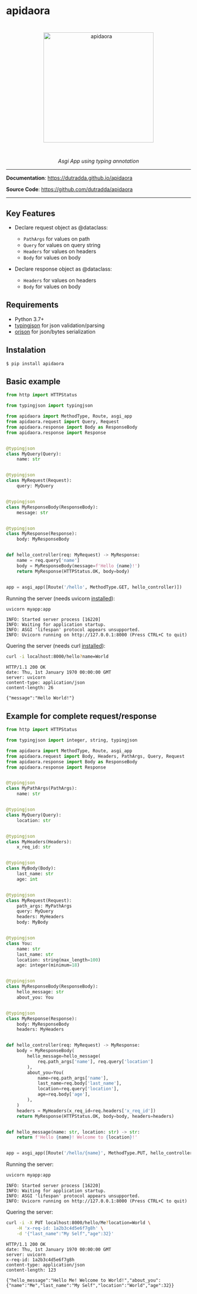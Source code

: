 # apidaora

<p align="center" style="margin: 3em">
  <a href="https://github.com/dutradda/apidaora">
    <img src="https://dutradda.github.io/apidaora/apidaora.svg" alt="apidaora" width="300"/>
  </a>
</p>

<p align="center">
    <em>Asgi App using typing annotation</b></em>
</p>

---

**Documentation**: <a href="https://dutradda.github.io/apidaora" target="_blank">https://dutradda.github.io/apidaora</a>

**Source Code**: <a href="https://github.com/dutradda/apidaora" target="_blank">https://github.com/dutradda/apidaora</a>

---


## Key Features

- Declare request object as @dataclass:
    + `PathArgs` for values on path
    + `Query` for values on query string
    + `Headers` for values on headers
    + `Body` for values on body

- Declare response object as @dataclass:
    + `Headers` for values on headers
    + `Body` for values on body


## Requirements

 - Python 3.7+
 - [typingjson](https://github.com/dutradda/typingjson) for json validation/parsing
 - [orjson](https://github.com/ijl/orjson) for json/bytes serialization


## Instalation
```
$ pip install apidaora
```


## Basic example

```python
from http import HTTPStatus

from typingjson import typingjson

from apidaora import MethodType, Route, asgi_app
from apidaora.request import Query, Request
from apidaora.response import Body as ResponseBody
from apidaora.response import Response


@typingjson
class MyQuery(Query):
    name: str


@typingjson
class MyRequest(Request):
    query: MyQuery


@typingjson
class MyResponseBody(ResponseBody):
    message: str


@typingjson
class MyResponse(Response):
    body: MyResponseBody


def hello_controller(req: MyRequest) -> MyResponse:
    name = req.query['name']
    body = MyResponseBody(message=f'Hello {name}!')
    return MyResponse(HTTPStatus.OK, body=body)


app = asgi_app([Route('/hello', MethodType.GET, hello_controller)])

```

Running the server (needs uvicorn [installed](https://www.uvicorn.org)):

```bash
uvicorn myapp:app

```

```
INFO: Started server process [16220]
INFO: Waiting for application startup.
INFO: ASGI 'lifespan' protocol appears unsupported.
INFO: Uvicorn running on http://127.0.0.1:8000 (Press CTRL+C to quit)

```

Quering the server (needs curl [installed](https://curl.haxx.se/docs/install.html)):

```bash
curl -i localhost:8000/hello?name=World

```

```
HTTP/1.1 200 OK
date: Thu, 1st January 1970 00:00:00 GMT
server: uvicorn
content-type: application/json
content-length: 26

{"message":"Hello World!"}

```


## Example for complete request/response

```python
from http import HTTPStatus

from typingjson import integer, string, typingjson

from apidaora import MethodType, Route, asgi_app
from apidaora.request import Body, Headers, PathArgs, Query, Request
from apidaora.response import Body as ResponseBody
from apidaora.response import Response


@typingjson
class MyPathArgs(PathArgs):
    name: str


@typingjson
class MyQuery(Query):
    location: str


@typingjson
class MyHeaders(Headers):
    x_req_id: str


@typingjson
class MyBody(Body):
    last_name: str
    age: int


@typingjson
class MyRequest(Request):
    path_args: MyPathArgs
    query: MyQuery
    headers: MyHeaders
    body: MyBody


@typingjson
class You:
    name: str
    last_name: str
    location: string(max_length=100)
    age: integer(minimum=18)


@typingjson
class MyResponseBody(ResponseBody):
    hello_message: str
    about_you: You


@typingjson
class MyResponse(Response):
    body: MyResponseBody
    headers: MyHeaders


def hello_controller(req: MyRequest) -> MyResponse:
    body = MyResponseBody(
        hello_message=hello_message(
            req.path_args['name'], req.query['location']
        ),
        about_you=You(
            name=req.path_args['name'],
            last_name=req.body['last_name'],
            location=req.query['location'],
            age=req.body['age'],
        ),
    )
    headers = MyHeaders(x_req_id=req.headers['x_req_id'])
    return MyResponse(HTTPStatus.OK, body=body, headers=headers)


def hello_message(name: str, location: str) -> str:
    return f'Hello {name}! Welcome to {location}!'


app = asgi_app([Route('/hello/{name}', MethodType.PUT, hello_controller)])

```

Running the server:

```bash
uvicorn myapp:app

```

```
INFO: Started server process [16220]
INFO: Waiting for application startup.
INFO: ASGI 'lifespan' protocol appears unsupported.
INFO: Uvicorn running on http://127.0.0.1:8000 (Press CTRL+C to quit)

```

Quering the server:

```bash
curl -i -X PUT localhost:8000/hello/Me?location=World \
    -H 'x-req-id: 1a2b3c4d5e6f7g8h' \
    -d '{"last_name":"My Self","age":32}'

```

```
HTTP/1.1 200 OK
date: Thu, 1st January 1970 00:00:00 GMT
server: uvicorn
x-req-id: 1a2b3c4d5e6f7g8h
content-type: application/json
content-length: 123

{"hello_message":"Hello Me! Welcome to World!","about_you":{"name":"Me","last_name":"My Self","location":"World","age":32}}

```
